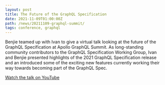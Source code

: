 ```yaml
---
layout: post
title: The Future of the GraphQL Specification
date: 2021-11-09T01:00:00Z
path: /news/20211109-graphql-summit/
tags: conference, graphql
---
```


Benjie teamed up with Ivan to give a virtual talk looking at the future of the
GraphQL Specification at Apollo GraphQL Summit. As long-standing community
contributors to the GraphQL Specification Working Group, Ivan and Benjie
presented highlights of the 2021 GraphQL Specification release and an introduced
some of the exciting new features currently working their way towards becoming
part of the GraphQL Spec.

[Watch the talk on YouTube](https://www.youtube.com/watch?v=yA2qHxSiPqM)
